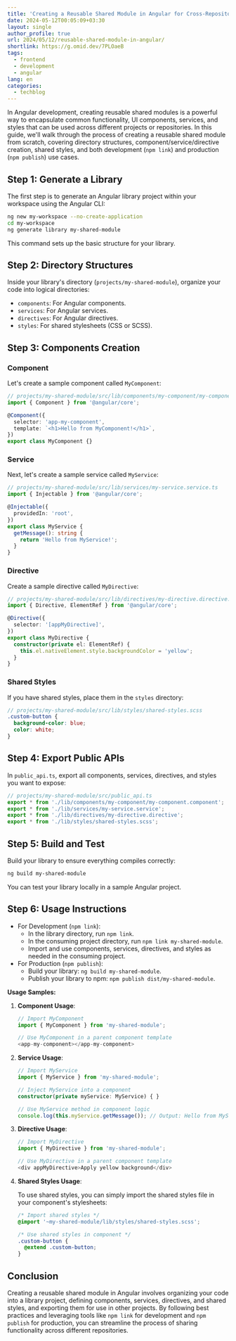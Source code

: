 ```yaml
---
title: 'Creating a Reusable Shared Module in Angular for Cross-Repository Usage'
date: 2024-05-12T00:05:09+03:30
layout: single
author_profile: true
url: 2024/05/12/reusable-shared-module-in-angular/
shortlink: https://g.omid.dev/7PLOaeB
tags:
  - frontend
  - development
  - angular
lang: en
categories: 
  - techblog
---
```

In Angular development, creating reusable shared modules is a powerful way to encapsulate common functionality, UI components, services, and styles that can be used across different projects or repositories. In this guide, we'll walk through the process of creating a reusable shared module from scratch, covering directory structures, component/service/directive creation, shared styles, and both development (`npm link`) and production (`npm publish`) use cases.

## Step 1: Generate a Library

The first step is to generate an Angular library project within your workspace using the Angular CLI:

```bash
ng new my-workspace --no-create-application
cd my-workspace
ng generate library my-shared-module
```

This command sets up the basic structure for your library.

## Step 2: Directory Structures

Inside your library's directory (`projects/my-shared-module`), organize your code into logical directories:

- `components`: For Angular components.
- `services`: For Angular services.
- `directives`: For Angular directives.
- `styles`: For shared stylesheets (CSS or SCSS).

## Step 3: Components Creation

### Component

Let's create a sample component called `MyComponent`:

```typescript
// projects/my-shared-module/src/lib/components/my-component/my-component.component.ts
import { Component } from '@angular/core';

@Component({
  selector: 'app-my-component',
  template: `<h1>Hello from MyComponent!</h1>`,
})
export class MyComponent {}
```

### Service

Next, let's create a sample service called `MyService`:

```typescript
// projects/my-shared-module/src/lib/services/my-service.service.ts
import { Injectable } from '@angular/core';

@Injectable({
  providedIn: 'root',
})
export class MyService {
  getMessage(): string {
    return 'Hello from MyService!';
  }
}
```

### Directive

Create a sample directive called `MyDirective`:

```typescript
// projects/my-shared-module/src/lib/directives/my-directive.directive.ts
import { Directive, ElementRef } from '@angular/core';

@Directive({
  selector: '[appMyDirective]',
})
export class MyDirective {
  constructor(private el: ElementRef) {
    this.el.nativeElement.style.backgroundColor = 'yellow';
  }
}
```

### Shared Styles

If you have shared styles, place them in the `styles` directory:

```scss
// projects/my-shared-module/src/lib/styles/shared-styles.scss
.custom-button {
  background-color: blue;
  color: white;
}
```

## Step 4: Export Public APIs

In `public_api.ts`, export all components, services, directives, and styles you want to expose:

```typescript
// projects/my-shared-module/src/public_api.ts
export * from './lib/components/my-component/my-component.component';
export * from './lib/services/my-service.service';
export * from './lib/directives/my-directive.directive';
export * from './lib/styles/shared-styles.scss';
```

## Step 5: Build and Test

Build your library to ensure everything compiles correctly:

```bash
ng build my-shared-module
```

You can test your library locally in a sample Angular project.

## Step 6: Usage Instructions

- For Development (`npm link`):
  - In the library directory, run `npm link`.
  - In the consuming project directory, run `npm link my-shared-module`.
  - Import and use components, services, directives, and styles as needed in the consuming project.
- For Production (`npm publish`):
  - Build your library: `ng build my-shared-module`.
  - Publish your library to npm: `npm publish dist/my-shared-module`.

**Usage Samples:**

1. **Component Usage**:

   ```typescript
   // Import MyComponent
   import { MyComponent } from 'my-shared-module';

   // Use MyComponent in a parent component template
   <app-my-component></app-my-component>
   ```

2. **Service Usage**:

   ```typescript
   // Import MyService
   import { MyService } from 'my-shared-module';

   // Inject MyService into a component
   constructor(private myService: MyService) { }

   // Use MyService method in component logic
   console.log(this.myService.getMessage()); // Output: Hello from MyService!
   ```

3. **Directive Usage**:

   ```typescript
   // Import MyDirective
   import { MyDirective } from 'my-shared-module';

   // Use MyDirective in a parent component template
   <div appMyDirective>Apply yellow background</div>
   ```

4. **Shared Styles Usage**:

   To use shared styles, you can simply import the shared styles file in your component's stylesheets:

   ```scss
   /* Import shared styles */
   @import '~my-shared-module/lib/styles/shared-styles.scss';

   /* Use shared styles in component */
   .custom-button {
     @extend .custom-button;
   }
   ```

## Conclusion

Creating a reusable shared module in Angular involves organizing your code into a library project, defining components, services, directives, and shared styles, and exporting them for use in other projects. By following best practices and leveraging tools like `npm link` for development and `npm publish` for production, you can streamline the process of sharing functionality across different repositories.
